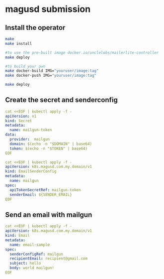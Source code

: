 
# magusd submission

## Install the operator

```bash
make
make install

#to use the pre-built image docker.io/unclelobs/mailerlite-controller
make deploy

#to build your own
make docker-build IMG="youruser/image:tag"
make docker-push IMG="youruser/image:tag"

make deploy
```

## Create the secret and senderconfig

```yaml
cat <<EOF | kubectl apply -f -
apiVersion: v1
kind: Secret
metadata:
  name: mailgun-token
data:
  provider:  mailgun
  domain: $(echo -n "$DOMAIN" | base64)
  token: $(echo -n "$TOKEN" | base64)
EOF
```

```yaml
cat <<EOF | kubectl apply -f -
apiVersion: k8s.magusd.com.my.domain/v1
kind: EmailSenderConfig
metadata:
  name: mailgun
spec:
  apiTokenSecretRef: mailgun-token
  senderEmail: ${SENDER_EMAIL}
EOF
```

## Send an email with mailgun

```yaml
cat <<EOF | kubectl apply -f -
apiVersion: k8s.magusd.com.my.domain/v1
kind: Email
metadata:
  name: email-sample
spec:
  senderConfigRef: mailgun
  recipientEmail: recipient@gmail.com
  subject: hello
  body: world mailgun!
EOF
```